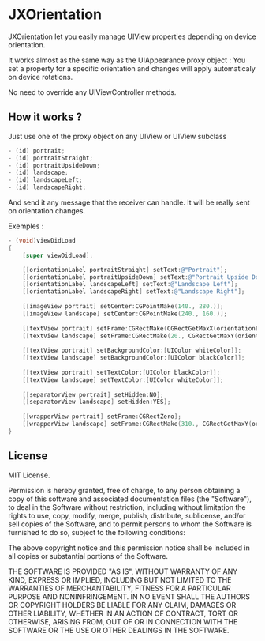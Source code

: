 # JXOrientation

JXOrientation let you easily manage UIView properties depending on device orientation.

It works almost as the same way as the UIAppearance proxy object : 
You set a property for a specific orientation and changes will apply automaticaly on device rotations.

No need to override any UIViewController methods.

## How it works ?
 
Just use one of the proxy object on any UIView or UIView subclass

```objective-c
- (id) portrait;
- (id) portraitStraight;
- (id) portraitUpsideDown;
- (id) landscape;
- (id) landscapeLeft;
- (id) landscapeRight;
```

And send it any message that the receiver can handle. It will be really sent on orientation changes.

Exemples : 
```objective-c
- (void)viewDidLoad
{
    [super viewDidLoad];

    [[orientationLabel portraitStraight] setText:@"Portrait"];
    [[orientationLabel portraitUpsideDown] setText:@"Portrait Upside Down"];
    [[orientationLabel landscapeLeft] setText:@"Landscape Left"];
    [[orientationLabel landscapeRight] setText:@"Landscape Right"];
 
    [[imageView portrait] setCenter:CGPointMake(140., 280.)];
    [[imageView landscape] setCenter:CGPointMake(240., 160.)];
    
    [[textView portrait] setFrame:CGRectMake(CGRectGetMaxX(orientationLabel.frame), 20., 130., 230.)];
    [[textView landscape] setFrame:CGRectMake(20., CGRectGetMaxY(orientationLabel.frame), 150., 250.)];
    
    [[textView portrait] setBackgroundColor:[UIColor whiteColor]];
    [[textView landscape] setBackgroundColor:[UIColor blackColor]];
    
    [[textView portrait] setTextColor:[UIColor blackColor]];
    [[textView landscape] setTextColor:[UIColor whiteColor]];
    
    [[separatorView portrait] setHidden:NO];
    [[separatorView landscape] setHidden:YES];
    
    [[wrapperView portrait] setFrame:CGRectZero];
    [[wrapperView landscape] setFrame:CGRectMake(310., CGRectGetMaxY(orientationLabel.frame), 150., 150.)];
}
```

## License 
MIT License.

Permission is hereby granted, free of charge, to any person obtaining a copy of this software and associated documentation files (the "Software"), to deal in the Software without restriction, including without limitation the rights to use, copy, modify, merge, publish, distribute, sublicense, and/or sell copies of the Software, and to permit persons to whom the Software is furnished to do so, subject to the following conditions:

The above copyright notice and this permission notice shall be included in all copies or substantial portions of the Software.

THE SOFTWARE IS PROVIDED "AS IS", WITHOUT WARRANTY OF ANY KIND, EXPRESS OR IMPLIED, INCLUDING BUT NOT LIMITED TO THE WARRANTIES OF MERCHANTABILITY, FITNESS FOR A PARTICULAR PURPOSE AND NONINFRINGEMENT. IN NO EVENT SHALL THE AUTHORS OR COPYRIGHT HOLDERS BE LIABLE FOR ANY CLAIM, DAMAGES OR OTHER LIABILITY, WHETHER IN AN ACTION OF CONTRACT, TORT OR OTHERWISE, ARISING FROM, OUT OF OR IN CONNECTION WITH THE SOFTWARE OR THE USE OR OTHER DEALINGS IN THE SOFTWARE.